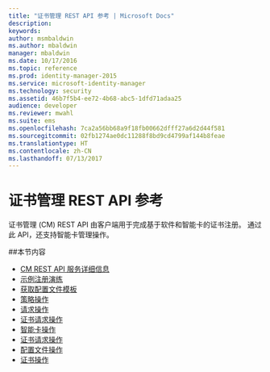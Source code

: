 ```yaml
---
title: "证书管理 REST API 参考 | Microsoft Docs"
description: 
keywords: 
author: msmbaldwin
ms.author: mbaldwin
manager: mbaldwin
ms.date: 10/17/2016
ms.topic: reference
ms.prod: identity-manager-2015
ms.service: microsoft-identity-manager
ms.technology: security
ms.assetid: 46b7f5b4-ee72-4b68-abc5-1dfd71adaa25
audience: developer
ms.reviewer: mwahl
ms.suite: ems
ms.openlocfilehash: 7ca2a56bb68a9f18fb00662dfff27a6d2d44f581
ms.sourcegitcommit: 02fb1274ae0dc11288f8bd9cd4799af144b8feae
ms.translationtype: HT
ms.contentlocale: zh-CN
ms.lasthandoff: 07/13/2017
---
```

# <a name="certificate-management-rest-api-reference"></a>证书管理 REST API 参考
证书管理 (CM) REST API 由客户端用于完成基于软件和智能卡的证书注册。 通过此 API，还支持智能卡管理操作。

##<a name="in-this-section"></a>本节内容

- [CM REST API 服务详细信息](certificate-management-rest-api-service-details.md)
- [示例注册演练](sample-enrollment-walkthrough.md)
- [获取配置文件模板](get-profile-templates.md)
- [策略操作](policy-operations.md)
- [请求操作](request-operations.md)
- [证书请求操作](certificate-request-operations.md)
- [智能卡操作](smartcard-operations.md)
- [证书请求操作](certificate-request-operations.md)
- [配置文件操作](profile-operations.md)
- [证书操作](certificate-operations.md)
